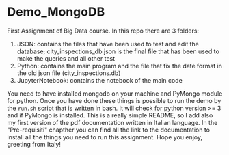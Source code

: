 # Demo_MongoDB
First Assignment of Big Data course. In this repo there are 3 folders:
1. JSON: contains the files that have been used to test and edit the database; city_inspections_db.json is the final file that has been used to make the queries and all other test
2. Python: contains the main program and the file that fix the date format in the old json file (city_inspections.db)
3. JupyterNotebook: contains the notebook of the main code

You need to have installed mongodb on your machine and PyMongo module for python. Once you have done these things is possible to run the demo by the `run.sh` script that is written in bash. It will check for python version >= 3 and if PyMongo is installed. This is a really simple README, so I add also my first version of the pdf documentation written in Italian language. In the "Pre-requisiti" chapther you can find all the link to the documentation to install all the things you need to run this assignment. Hope you enjoy, greeting from Italy!
